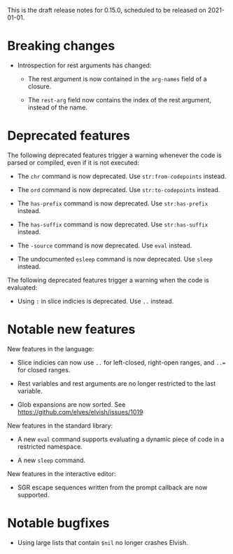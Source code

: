 This is the draft release notes for 0.15.0, scheduled to be released on
2021-01-01.

# Breaking changes

-   Introspection for rest arguments has changed:

    -   The rest argument is now contained in the `arg-names` field of a
        closure.

    -   The `rest-arg` field now contains the index of the rest argument,
        instead of the name.

# Deprecated features

The following deprecated features trigger a warning whenever the code is parsed
or compiled, even if it is not executed:

-   The `chr` command is now deprecated. Use `str:from-codepoints` instead.

-   The `ord` command is now deprecated. Use `str:to-codepoints` instead.

-   The `has-prefix` command is now deprecated. Use `str:has-prefix` instead.

-   The `has-suffix` command is now deprecated. Use `str:has-suffix` instead.

-   The `-source` command is now deprecated. Use `eval` instead.

-   The undocumented `esleep` command is now deprecated. Use `sleep` instead.

The following deprecated features trigger a warning when the code is evaluated:

-   Using `:` in slice indicies is deprecated. Use `..` instead.

# Notable new features

New features in the language:

-   Slice indicies can now use `..` for left-closed, right-open ranges, and
    `..=` for closed ranges.

-   Rest variables and rest arguments are no longer restricted to the last
    variable.

-   Glob expansions are now sorted. See
    https://github.com/elves/elvish/issues/1019

New features in the standard library:

-   A new `eval` command supports evaluating a dynamic piece of code in a
    restricted namespace.

-   A new `sleep` command.

New features in the interactive editor:

-   SGR escape sequences written from the prompt callback are now supported.

# Notable bugfixes

-   Using large lists that contain `$nil` no longer crashes Elvish.
